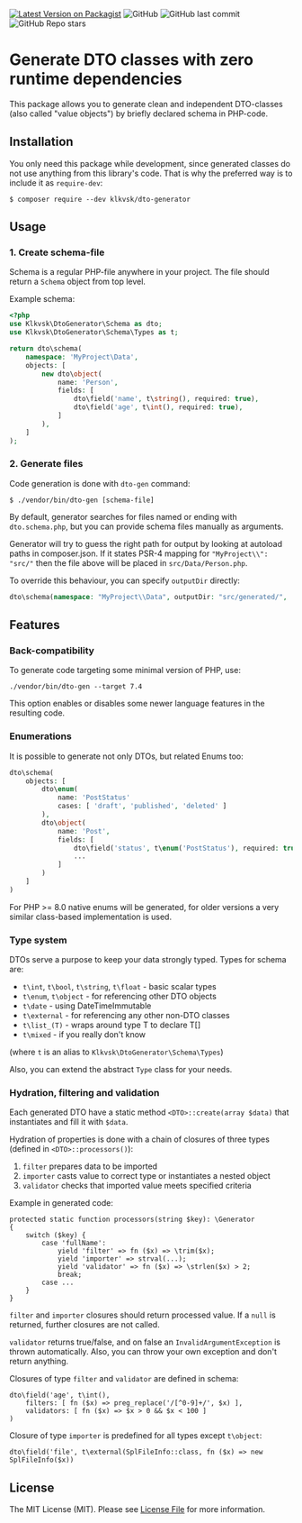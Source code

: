 [![Latest Version on Packagist](https://img.shields.io/packagist/v/klkvsk/dto-generator.svg?style=flat-square)](https://packagist.org/packages/klkvsk/dto-generator)
![GitHub](https://img.shields.io/github/license/klkvsk/dto-generator?style=flat-square)
![GitHub last commit](https://img.shields.io/github/last-commit/klkvsk/dto-generator?style=flat-square)
![GitHub Repo stars](https://img.shields.io/github/stars/klkvsk/dto-generator?style=social)

# Generate DTO classes with zero runtime dependencies

This package allows you to generate clean and independent DTO-classes
(also called "value objects") by briefly declared schema in PHP-code.

## Installation

You only need this package while development, since generated classes
do not use anything from this library's code. That is why the preferred
way is to include it as `require-dev`:

    $ composer require --dev klkvsk/dto-generator

## Usage

### 1. Create schema-file

Schema is a regular PHP-file anywhere in your project.
The file should return a `Schema` object from top level.

Example schema:
```php
<?php
use Klkvsk\DtoGenerator\Schema as dto;
use Klkvsk\DtoGenerator\Schema\Types as t;

return dto\schema(
    namespace: 'MyProject\Data',
    objects: [
        new dto\object(
            name: 'Person',
            fields: [
                dto\field('name', t\string(), required: true),
                dto\field('age', t\int(), required: true),
            ]
        ),
    ]
);
```

### 2. Generate files

Code generation is done with `dto-gen` command:

```
$ ./vendor/bin/dto-gen [schema-file]
```

By default, generator searches for files named or ending with `dto.schema.php`,
but you can provide schema files manually as arguments.

Generator will try to guess the right path for output by
looking at autoload paths in composer.json. If it states PSR-4 mapping
for `"MyProject\\": "src/"` then the file above will be placed
in `src/Data/Person.php`.

To override this behaviour, you can specify `outputDir` directly:

```php
dto\schema(namespace: "MyProject\\Data", outputDir: "src/generated/", ...);
```

## Features

### Back-compatibility

To generate code targeting some minimal version of PHP, use:
```
./vendor/bin/dto-gen --target 7.4
```
This option enables or disables some newer language features in the resulting code.

### Enumerations

It is possible to generate not only DTOs, but related Enums too:
```php
dto\schema(
    objects: [
        dto\enum(
            name: 'PostStatus'
            cases: [ 'draft', 'published', 'deleted' ]
        ),
        dto\object(
            name: 'Post',
            fields: [
                dto\field('status', t\enum('PostStatus'), required: true),
                ...
            ]
        )
    ]
)
```
For PHP >= 8.0 native enums will be generated,
for older versions a very similar class-based implementation is used.

### Type system

DTOs serve a purpose to keep your data strongly typed. Types for schema are:
- `t\int`, `t\bool`, `t\string`, `t\float` - basic scalar types
- `t\enum`, `t\object` - for referencing other DTO objects
- `t\date` - using DateTimeImmutable
- `t\external` - for referencing any other non-DTO classes
- `t\list_(T)` - wraps around type T to declare T[]
- `t\mixed` - if you really don't know

(where `t` is an alias to `Klkvsk\DtoGenerator\Schema\Types`)

Also, you can extend the abstract `Type` class for your needs.

### Hydration, filtering and validation

Each generated DTO have a static method `<DTO>::create(array $data)`
that instantiates and fill it with `$data`.

Hydration of properties is done with a chain of closures of three types (defined in `<DTO>::processors()`):
1. `filter` prepares data to be imported
2. `importer` casts value to correct type or instantiates a nested object
3. `validator` checks that imported value meets specified criteria

Example in generated code:
```
protected static function processors(string $key): \Generator
{
    switch ($key) {
        case 'fullName':
            yield 'filter' => fn ($x) => \trim($x);
            yield 'importer' => strval(...);
            yield 'validator' => fn ($x) => \strlen($x) > 2;
            break;
        case ...
    }
}
```

`filter` and `importer` closures should return processed value.
If a `null` is returned, further closures are not called.

`validator` returns true/false, and on false an `InvalidArgumentException`
is thrown automatically. Also, you can throw your own exception and don't return anything.

Closures of type `filter` and `validator` are defined in schema:
```
dto\field('age', t\int(),
    filters: [ fn ($x) => preg_replace('/[^0-9]+/', $x) ],
    validators: [ fn ($x) => $x > 0 && $x < 100 ]
)
```

Closure of type `importer` is predefined for all types except `t\object`:
```
dto\field('file', t\external(SplFileInfo::class, fn ($x) => new SplFileInfo($x))
```


## License
The MIT License (MIT). Please see [License File](LICENSE.md) for more information.
